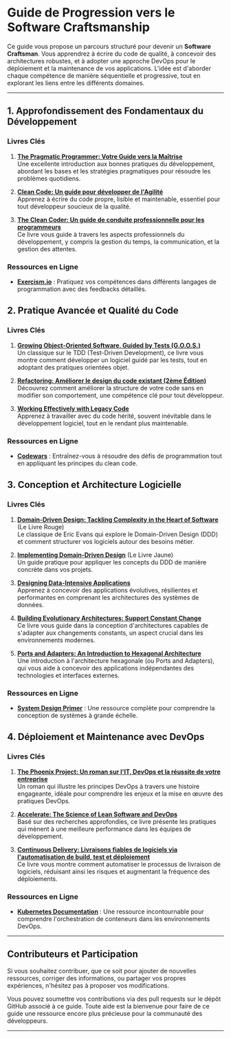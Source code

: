 # Guide de Progression vers le Software Craftsmanship

Ce guide vous propose un parcours structuré pour devenir un **Software Craftsman**. Vous apprendrez à écrire du code de qualité, à concevoir des architectures robustes, et à adopter une approche DevOps pour le déploiement et la maintenance de vos applications. L'idée est d'aborder chaque compétence de manière séquentielle et progressive, tout en explorant les liens entre les différents domaines.

---

## 1. Approfondissement des Fondamentaux du Développement

### Livres Clés
1. **[The Pragmatic Programmer: Votre Guide vers la Maîtrise](https://www.amazon.fr/Pragmatic-Programmer-Journeyman-Master/dp/020161622X)**  
   Une excellente introduction aux bonnes pratiques du développement, abordant les bases et les stratégies pragmatiques pour résoudre les problèmes quotidiens.

2. **[Clean Code: Un guide pour développer de l'Agilité](https://www.amazon.fr/Clean-Code-Handbook-Software-Craftsmanship/dp/0132350882)**  
   Apprenez à écrire du code propre, lisible et maintenable, essentiel pour tout développeur soucieux de la qualité.

3. **[The Clean Coder: Un guide de conduite professionnelle pour les programmeurs](https://www.amazon.fr/Clean-Coder-Conduct-Professional-Programmers/dp/0137081073)**  
   Ce livre vous guide à travers les aspects professionnels du développement, y compris la gestion du temps, la communication, et la gestion des attentes.

### Ressources en Ligne
- **[Exercism.io](https://exercism.io/)** : Pratiquez vos compétences dans différents langages de programmation avec des feedbacks détaillés.

## 2. Pratique Avancée et Qualité du Code

### Livres Clés
1. **[Growing Object-Oriented Software, Guided by Tests (G.O.O.S.)](https://www.amazon.fr/Growing-Object-Oriented-Software-Guided-Tests/dp/0321503627)**  
   Un classique sur le TDD (Test-Driven Development), ce livre vous montre comment développer un logiciel guidé par les tests, tout en adoptant des pratiques orientées objet.

2. **[Refactoring: Améliorer le design du code existant (2ème Édition)](https://www.amazon.fr/Refactoring-Improving-Design-Existing-Code/dp/0134757599)**  
   Découvrez comment améliorer la structure de votre code sans en modifier son comportement, une compétence clé pour tout développeur.

3. **[Working Effectively with Legacy Code](https://www.amazon.fr/Working-Effectively-Legacy-Code-Feathers/dp/0131177052)**  
   Apprenez à travailler avec du code hérité, souvent inévitable dans le développement logiciel, tout en le rendant plus maintenable.

### Ressources en Ligne
- **[Codewars](https://www.codewars.com/)** : Entraînez-vous à résoudre des défis de programmation tout en appliquant les principes du clean code.

## 3. Conception et Architecture Logicielle

### Livres Clés
1. **[Domain-Driven Design: Tackling Complexity in the Heart of Software](https://www.amazon.fr/Domain-Driven-Design-Complexity-Software/dp/0321125215)** (Le Livre Rouge)  
   Le classique de Eric Evans qui explore le Domain-Driven Design (DDD) et comment structurer vos logiciels autour des besoins métier.

2. **[Implementing Domain-Driven Design](https://www.amazon.fr/Implementing-Domain-Driven-Design-Vaughn-Vernon/dp/0321834577)** (Le Livre Jaune)  
   Un guide pratique pour appliquer les concepts du DDD de manière concrète dans vos projets.

3. **[Designing Data-Intensive Applications](https://www.amazon.fr/Designing-Data-Intensive-Applications-Reliable-Maintainable/dp/1449373321)**  
   Apprenez à concevoir des applications évolutives, résilientes et performantes en comprenant les architectures des systèmes de données.

4. **[Building Evolutionary Architectures: Support Constant Change](https://www.amazon.fr/Building-Evolutionary-Architectures-Support-Constant/dp/1491986360)**  
   Ce livre vous guide dans la conception d'architectures capables de s'adapter aux changements constants, un aspect crucial dans les environnements modernes.

5. **[Ports and Adapters: An Introduction to Hexagonal Architecture](https://www.amazon.fr/Hexagonal-Architecture-Percy-Ezilon/dp/0596008474)**  
   Une introduction à l'architecture hexagonale (ou Ports and Adapters), qui vous aide à concevoir des applications indépendantes des technologies et interfaces externes.

### Ressources en Ligne
- **[System Design Primer](https://github.com/donnemartin/system-design-primer)** : Une ressource complète pour comprendre la conception de systèmes à grande échelle.

## 4. Déploiement et Maintenance avec DevOps

### Livres Clés
1. **[The Phoenix Project: Un roman sur l'IT, DevOps et la réussite de votre entreprise](https://www.amazon.fr/Phoenix-Project-DevOps-Helping-Business/dp/1942788290)**  
   Un roman qui illustre les principes DevOps à travers une histoire engageante, idéale pour comprendre les enjeux et la mise en œuvre des pratiques DevOps.

2. **[Accelerate: The Science of Lean Software and DevOps](https://www.amazon.fr/Accelerate-Software-Performing-Technology-Organizations/dp/1942788339)**  
   Basé sur des recherches approfondies, ce livre présente les pratiques qui mènent à une meilleure performance dans les équipes de développement.

3. **[Continuous Delivery: Livraisons fiables de logiciels via l'automatisation de build, test et déploiement](https://www.amazon.fr/Continuous-Delivery-Reliable-Deployment-Automation/dp/0321601912)**  
   Ce livre vous montre comment automatiser le processus de livraison de logiciels, réduisant ainsi les risques et augmentant la fréquence des déploiements.

### Ressources en Ligne
- **[Kubernetes Documentation](https://kubernetes.io/docs/home/)** : Une ressource incontournable pour comprendre l'orchestration de conteneurs dans les environnements DevOps.

---

## Contributeurs et Participation

Si vous souhaitez contribuer, que ce soit pour ajouter de nouvelles ressources, corriger des informations, ou partager vos propres expériences, n'hésitez pas à proposer vos modifications.

Vous pouvez soumettre vos contributions via des pull requests sur le dépôt GitHub associé à ce guide. Toute aide est la bienvenue pour faire de ce guide une ressource encore plus précieuse pour la communauté des développeurs.

---
